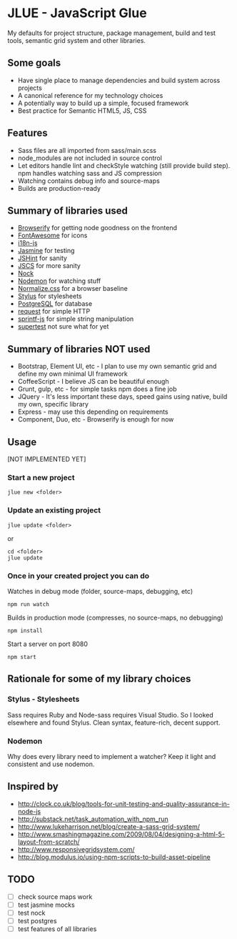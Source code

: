 # JLUE - JavaScript Glue

My defaults for project structure, package management, build and test tools,
semantic grid system and other libraries.

## Some goals

* Have single place to manage dependencies and build system across projects
* A canonical reference for my technology choices
* A potentially way to build up a simple, focused framework
* Best practice for Semantic HTML5, JS, CSS

## Features

* Sass files are all imported from sass/main.scss
* node_modules are not included in source control
* Let editors handle lint and checkStyle watching (still provide build step).
  npm handles watching sass and JS compression
* Watching contains debug info and source-maps
* Builds are production-ready

## Summary of libraries used

* [Browserify](http://browserify.org/) for getting node goodness on the frontend
* [FontAwesome](http://fortawesome.github.io/) for icons
* [i18n-js](https://github.com/fnando/i18n-js)
* [Jasmine](http://jasmine.github.io/2.0/introduction.html) for testing
* [JSHint](http://www.jshint.com/) for sanity
* [JSCS](https://github.com/jscs-dev/node-jscs) for more sanity
* [Nock](https://github.com/pgte/nock)
* [Nodemon](http://nodemon.io/) for watching stuff
* [Normalize.css](http://necolas.github.io/normalize.css/) for a browser baseline
* [Stylus](https://github.com/sass/node-sass) for stylesheets
* [PostgreSQL](http://www.postgresql.org/) for database
* [request](https://github.com/mikeal/request) for simple HTTP
* [sprintf-js](https://github.com/alexei/sprintf.js) for simple string manipulation
* [supertest]() not sure what for yet


## Summary of libraries NOT used

* Bootstrap, Element UI, etc - I plan to use my own semantic grid and define
  my own minimal UI framework
* CoffeeScript - I believe JS can be beautiful enough
* Grunt, gulp, etc - for simple tasks npm does a fine job
* JQuery - It's less important these days, speed gains using native,
  build my own, specific library
* Express - may use this depending on requirements
* Component, Duo, etc - Browserify is enough for now


## Usage

[NOT IMPLEMENTED YET]

### Start a new project

    jlue new <folder>


### Update an existing project

    jlue update <folder>

or

    cd <folder>
    jlue update


### Once in your created project you can do

Watches in debug mode (folder, source-maps, debugging, etc)

    npm run watch

Builds in production mode (compresses, no source-maps, no debugging)

    npm install

Start a server on port 8080

    npm start


## Rationale for some of my library choices

### Stylus - Stylesheets

Sass requires Ruby and Node-sass requires Visual Studio. So I looked elsewhere and found
Stylus. Clean syntax, feature-rich, decent support.

### Nodemon

Why does every library need to implement a watcher? Keep it light and consistent and use nodemon.




## Inspired by

* http://clock.co.uk/blog/tools-for-unit-testing-and-quality-assurance-in-node-js
* http://substack.net/task_automation_with_npm_run
* http://www.lukeharrison.net/blog/create-a-sass-grid-system/
* http://www.smashingmagazine.com/2009/08/04/designing-a-html-5-layout-from-scratch/
* http://www.responsivegridsystem.com/
* http://blog.modulus.io/using-npm-scripts-to-build-asset-pipeline


## TODO

- [ ] check source maps work
- [ ] test jasmine mocks
- [ ] test nock
- [ ] test postgres
- [ ] test features of all libraries
